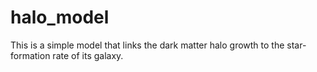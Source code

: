 # halo_model

This is a simple model that links the dark matter halo growth to the star-formation rate of its galaxy. 

